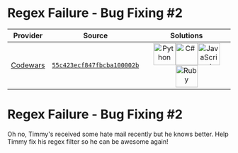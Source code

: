 [_metadata_:generated]: - "true"

# Regex Failure - Bug Fixing #2

<!-- INFO TABLE BEGIN -->

| Provider                                        | Source                                                                               | Solutions                                                                                                                                                                                                                                                                                                                                                                                                                                                                                                                                                                                 |
| :---------------------------------------------: | :----------------------------------------------------------------------------------: | :---------------------------------------------------------------------------------------------------------------------------------------------------------------------------------------------------------------------------------------------------------------------------------------------------------------------------------------------------------------------------------------------------------------------------------------------------------------------------------------------------------------------------------------------------------------------------------------: |
| [Codewars](../../../docs/providers/Codewars.md) | [`55c423ecf847fbcba100002b`](https://www.codewars.com/kata/55c423ecf847fbcba100002b) | [<img src="https://res.cloudinary.com/rascaltwo/image/upload/v1631924087/python_xzdlti.svg" alt="Python" title="Python" width="50" />](solve.py)[<img src="https://res.cloudinary.com/rascaltwo/image/upload/v1631924063/c_bnvpsm.svg" alt="C#" title="C#" width="50" />](solve.cs)[<img src="https://res.cloudinary.com/rascaltwo/image/upload/v1631924076/javascript_ehszr7.svg" alt="JavaScript" title="JavaScript" width="50" />](solve.js)[<img src="https://res.cloudinary.com/rascaltwo/image/upload/v1631924090/ruby_v4klwh.svg" alt="Ruby" title="Ruby" width="50" />](solve.rb) |

<!-- INFO TABLE END -->

<h1>Regex Failure - Bug Fixing #2</h1>
Oh no, Timmy's received some hate mail recently but he knows better. Help Timmy fix his regex filter so he can be awesome again!

